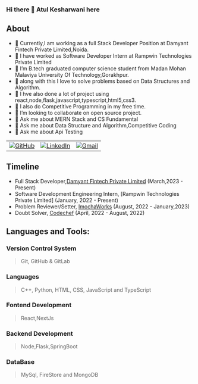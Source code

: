 ### Hi there 👋 Atul Kesharwani here



## About
- 🔭 Currently,I am working as a full Stack Developer Position at Damyant Fintech Private Limited,Noida.
- 🔭 I have worked as Software Developer Intern at Rampwin Technologies Private Limited
- 🌱 I’m B.tech graduated computer science student from Madan Mohan Malaviya University Of Technology,Gorakhpur.
- 🌱  along with this I love to solve problems based on Data Structures and Algorithm.
- 🌱  I hve also done a lot of project using react,node,flask,javascript,typescript,html5,css3.
- 🌱 I also do Competitive Programming in my free time.
- 👯 I’m looking to collaborate on open source project.
- 💬 Ask me about MERN Stack and CS Fundamental
- 💬  Ask me about Data Structure and Algorithm,Competitive Coding
- 💬  Ask me about Api Testing

<table>
  <tr>
      <td><a href="https://github.com/Atu77l"><img src="https://img.shields.io/github/followers/Atu77l.svg?label=GitHub&style=social" alt="GitHub"></a></td>
    <td><a href="https://www.linkedin.com/in/kesharwaniatul/"><img src="https://img.shields.io/badge/LinkedIn--_.svg?style=social&logo=linkedin" alt="LinkedIn"></a></td>
    <td><a href="mailto:kesharwaniatul9935@gmail.com"><img src="https://img.shields.io/badge/Gmail--_.svg?style=social&logo=gmail" alt="Gmail"></a></td>
  </tr>
</table>

## Timeline
- Full Stack Developer,[Damyant Fintech Private Limited](https://damyant.com) (March,2023 - Present)
- Software Development Engineering Intern, [Rampwin Technologies Private Limited] (January, 2022 - Present)
- Problem Reviewer/Setter, [ImochaWorks](https://www.imocha.com/) (August, 2022 - January,2023)
- Doubt Solver, [Codechef](https://codechef.com/) (April, 2022 - August, 2022)

## Languages and Tools: 

### Version Control System
>Git, GitHub & GitLab

### Languages
>C++, Python, HTML, CSS, JavaScript and TypeScript

### Fontend Development
> React,NextJs

### Backend Development
> Node,Flask,SpringBoot

### DataBase
> MySql, FireStore and MongoDB
<!-- 
### Cloud
>AWS EC2,IAM and S3

### Mobile Application Development
>Flutter


## 🔭 I’m currently working on an interesting project.

## 🌱 I’m currently learning
* Complex Algorithms that helps in Competitive Programming.

## 👯 I’m looking to collaborate on

* For doing projects on **Web/App development**.

## Github Stats

<img src="https://github-readme-streak-stats.herokuapp.com/?user=Atu77l">




<br>

## 👨 Social

1. [LinkedIn](https://www.linkedin.com/in/kesharwaniatul/)
2. [LeetCode](https://leetcode.com/atulkesharwani/)
3. [CodeChef](https://www.codechef.com/users/atulkesharwani)
4. [Codeforces](http://codeforces.com/profile/Atu77l)
5. [HackerRank](https://www.hackerrank.com/atulkesharwani)
6. [GFG](https://auth.geeksforgeeks.org/user/atulkesharwani)
7. [Instagram](https://www.instagram.com/kesharwani1054/)

<div align="center">
  
Show some ❤️ by starring some of the repositories,maybe!
  



---

</div>
